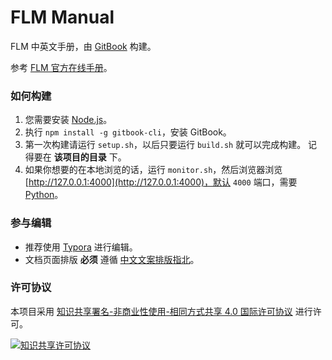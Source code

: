 # FLM Manual

FLM 中英文手册，由 [GitBook](https://github.com/GitbookIO/gitbook-cli) 构建。

参考 [FLM 官方在线手册](https://www.image-line.com/support/flstudio_mobile_online_manual/html/plugins/FL%20Studio%20Mobile.htm)。

### 如何构建

1. 您需要安装 [Node.js](https://nodejs.org/zh-cn/)。
2. 执行 `npm install -g gitbook-cli`，安装 GitBook。
3. 第一次构建请运行 `setup.sh`，以后只要运行 `build.sh` 就可以完成构建。
   记得要在 **该项目的目录** 下。
4. 如果你想要的在本地浏览的话，运行 `monitor.sh`，然后浏览器浏览 [http://127.0.0.1:4000](http://127.0.0.1:4000)，默认 `4000` 端口，需要 [Python](https://www.python.org/)。

### 参与编辑

- 推荐使用 [Typora](https://www.typora.io/) 进行编辑。
- 文档页面排版 **必须** 遵循 [中文文案排版指北](https://github.com/sparanoid/chinese-copywriting-guidelines)。

### 许可协议

本项目采用 [知识共享署名-非商业性使用-相同方式共享 4.0 国际许可协议](https://creativecommons.org/licenses/by-nc-sa/4.0/) 进行许可。

[![知识共享许可协议](https://i.creativecommons.org/l/by-nc-sa/4.0/88x31.png)](https://creativecommons.org/licenses/by-nc-sa/4.0/)
